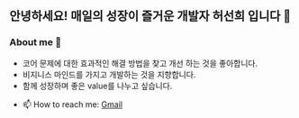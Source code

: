 ## 안녕하세요! 매일의 성장이 즐거운 개발자 허선희 입니다 🌳
### About me 🐶
* 코어 문제에 대한 효과적인 해결 방법을 찾고 개선 하는 것을 좋아합니다.
* 비지니스 마인드를 가지고 개발하는 것을 지향합니다.
* 함께 성장하며 좋은 value를 나누고 싶습니다.
- 📫 How to reach me: [Gmail](sunheeheo10@gmail.com)

<!--
**SunHeeHeo/SunHeeHeo** is a ✨ _special_ ✨ repository because its `README.md` (this file) appears on your GitHub profile.

Here are some ideas to get you started:

- 🔭 I’m currently working on ...
- 🌱 I’m currently learning ...
- 👯 I’m looking to collaborate on ...
- 🤔 I’m looking for help with ...
- 💬 Ask me about ...
- 📫 How to reach me: ...
- 😄 Pronouns: ...
- ⚡ Fun fact: ...
-->
